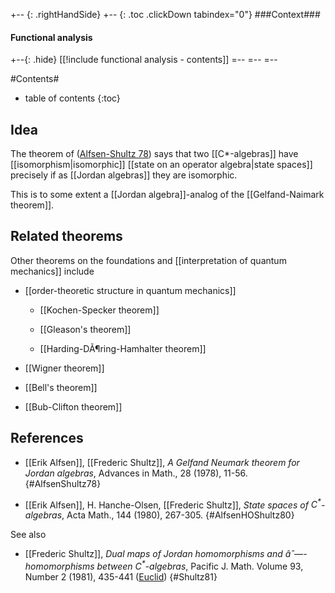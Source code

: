 
+-- {: .rightHandSide}
+-- {: .toc .clickDown tabindex="0"}
###Context###
#### Functional analysis
+--{: .hide}
[[!include functional analysis - contents]]
=--
=--
=--

#Contents#
* table of contents
{:toc}

## Idea

The theorem of ([Alfsen-Shultz 78](#AlfsenShultz78)) says that two [[C*-algebras]] have [[isomorphism|isomorphic]] [[state on an operator algebra|state spaces]] precisely if as [[Jordan algebras]] they are isomorphic.

This is to some extent a [[Jordan algebra]]-analog of the [[Gelfand-Naimark theorem]].

## Related theorems

Other theorems on the foundations and [[interpretation of quantum mechanics]] include

* [[order-theoretic structure in quantum mechanics]]

  * [[Kochen-Specker theorem]]

  * [[Gleason's theorem]]

  * [[Harding-DÃ¶ring-Hamhalter theorem]]

* [[Wigner theorem]]

* [[Bell's theorem]]

* [[Bub-Clifton theorem]]

## References

* [[Erik Alfsen]], [[Frederic Shultz]], _A Gelfand Neumark theorem for Jordan algebras_, Advances in Math., 28 (1978), 11-56.
  {#AlfsenShultz78}

* [[Erik Alfsen]], H. Hanche-Olsen, [[Frederic Shultz]], _State spaces of $C^\ast$-algebras_, Acta Math., 144 (1980), 267-305.
  {#AlfsenHOShultz80}

See also

* [[Frederic Shultz]], _Dual maps of Jordan homomorphisms and âˆ—-homomorphisms between $C^\ast$-algebras_,  Pacific J. Math. Volume 93, Number 2 (1981), 435-441 ([Euclid]( http://projecteuclid.org/euclid.pjm/1102736271))
  {#Shultz81}

